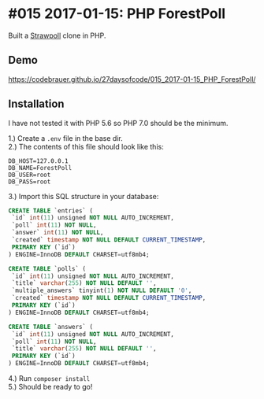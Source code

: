# #015 2017-01-15: PHP ForestPoll

Built a [Strawpoll](http://strawpoll.me) clone in PHP.

## Demo

<https://codebrauer.github.io/27daysofcode/015_2017-01-15_PHP_ForestPoll/>

## Installation

I have not tested it with PHP 5.6 so PHP 7.0 should be the minimum.

1.) Create a `.env` file in the base dir.<br>
2.) The contents of this file should look like this:

```
DB_HOST=127.0.0.1
DB_NAME=ForestPoll
DB_USER=root
DB_PASS=root
```

 3.) Import this SQL structure in your database:
 
 ```sql
 CREATE TABLE `entries` (
  `id` int(11) unsigned NOT NULL AUTO_INCREMENT,
  `poll` int(11) NOT NULL,
  `answer` int(11) NOT NULL,
  `created` timestamp NOT NULL DEFAULT CURRENT_TIMESTAMP,
  PRIMARY KEY (`id`)
) ENGINE=InnoDB DEFAULT CHARSET=utf8mb4;

CREATE TABLE `polls` (
  `id` int(11) unsigned NOT NULL AUTO_INCREMENT,
  `title` varchar(255) NOT NULL DEFAULT '',
  `multiple_answers` tinyint(1) NOT NULL DEFAULT '0',
  `created` timestamp NOT NULL DEFAULT CURRENT_TIMESTAMP,
  PRIMARY KEY (`id`)
) ENGINE=InnoDB DEFAULT CHARSET=utf8mb4;

CREATE TABLE `answers` (
  `id` int(11) unsigned NOT NULL AUTO_INCREMENT,
  `poll` int(11) NOT NULL,
  `title` varchar(255) NOT NULL DEFAULT '',
  PRIMARY KEY (`id`)
) ENGINE=InnoDB DEFAULT CHARSET=utf8mb4;
 
 ```
 
 4.) Run `composer install`<br>
 5.) Should be ready to go!
